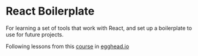 # React Boilerplate

For learning a set of tools that work with React, and set up a boilerplate to use for future projects.

Following lessons from this [course](https://egghead.io/courses/modern-javascript-tooling-with-react) in [egghead.io](https://egghead.io)
